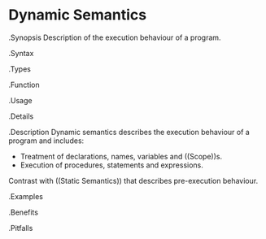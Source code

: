 # Dynamic Semantics

.Synopsis
Description of the execution behaviour of a program.

.Syntax

.Types

.Function
       
.Usage

.Details

.Description
Dynamic semantics describes the execution behaviour of a program and includes:

*  Treatment of declarations, names, variables and ((Scope))s.
*  Execution of procedures, statements and expressions.

Contrast with ((Static Semantics)) that describes pre-execution behaviour.

.Examples

.Benefits

.Pitfalls

